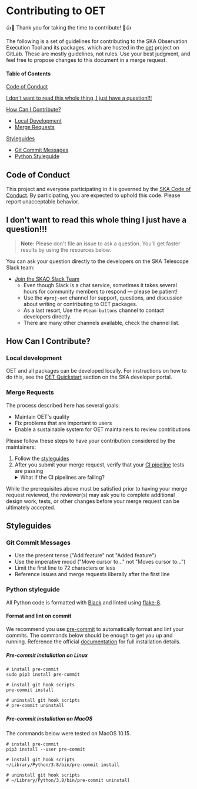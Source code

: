 # Contributing to OET

:+1::tada: Thank you for taking the time to contribute! :tada::+1:

The following is a set of guidelines for contributing to the SKA Observation
Execution Tool and its packages, which are hosted in the
[oet](https://gitlab.com/ska-telescope/ska-oso-oet) project on
GitLab. These are mostly guidelines, not rules. Use your best judgment, and
feel free to propose changes to this document in a merge request.

#### Table of Contents

[Code of Conduct](#code-of-conduct)

[I don't want to read this whole thing, I just have a question!!!](#i-dont-want-to-read-this-whole-thing-i-just-have-a-question)

[How Can I Contribute?](#how-can-i-contribute)
  * [Local Development](#local-development)
  * [Merge Requests](#merge-requests)

[Styleguides](#styleguides)
  * [Git Commit Messages](#git-commit-messages)
  * [Python Styleguide](#python-styleguide)

## Code of Conduct

This project and everyone participating in it is governed by the
[SKA Code of Conduct](https://developer.skatelescope.org/en/latest/policies/code-of-conduct.html).
By participating, you are expected to uphold this code. Please report
unacceptable behavior.

## I don't want to read this whole thing I just have a question!!!

> **Note:** Please don't file an issue to ask a question. You'll get faster
> results by using the resources below.

You can ask your question directly to the developers on the SKA Telescope Slack team:

* [Join the SKAO Slack Team](https://skasoftware.slack.com/)
    * Even though Slack is a chat service, sometimes it takes several hours
      for community members to respond &mdash; please be patient!
    * Use the `#proj-oet` channel for support, questions, and discussion about
      writing or contributing to OET packages.
    * As a last resort, Use the `#team-buttons` channel to contact developers
      directly.
    * There are many other channels available, check the channel list.

## How Can I Contribute?

### Local development

OET and all packages can be developed locally. For instructions on how to do
this, see the [OET Quickstart](https://developer.skatelescope.org/projects/observation-execution-tool/en/latest/index.html)
section on the SKA developer portal.

### Merge Requests

The process described here has several goals:

- Maintain OET's quality
- Fix problems that are important to users
- Enable a sustainable system for OET maintainers to review contributions

Please follow these steps to have your contribution considered by the maintainers:

1. Follow the [styleguides](#styleguides)
2. After you submit your merge request, verify that your [CI pipeline](https://gitlab.com/ska-telescope/ska-oso-oet/-/pipelines)
   tests are passing
   <details><summary>What if the CI pipelines are failing?</summary>If a
   CI pipeline is failing, and you believe that the failure is unrelated to
   your change, please leave a comment on the merge request explaining why you
   believe the failure is unrelated. A maintainer will re-run the status check
   for you. If we conclude that the failure was a false positive, then we will
   open an issue to track that problem with our CI suite.</details>

While the prerequisites above must be satisfied prior to having your merge
request reviewed, the reviewer(s) may ask you to complete additional design
work, tests, or other changes before your merge request can be ultimately
accepted.

## Styleguides

### Git Commit Messages

* Use the present tense ("Add feature" not "Added feature")
* Use the imperative mood ("Move cursor to..." not "Moves cursor to...")
* Limit the first line to 72 characters or less
* Reference issues and merge requests liberally after the first line

### Python styleguide

All Python code is formatted with [Black](https://github.com/psf/black)
and linted using [flake-8](https://flake8.pycqa.org/en/latest/).

#### Format and lint on commit

We recommend you use [pre-commit](https://pre-commit.com) to automatically
format and lint your commits. The commands below should be enough to get you
up and running. Reference the official [documentation](https://pre-commit.com/#install)
for full installation details.

##### Pre-commit installation on Linux

```shell
# install pre-commit
sudo pip3 install pre-commit

# install git hook scripts
pre-commit install

# uninstall git hook scripts
# pre-commit uninstall
```

##### Pre-commit installation on MacOS

The commands below were tested on MacOS 10.15.

```shell
# install pre-commit
pip3 install --user pre-commit

# install git hook scripts
~/Library/Python/3.8/bin/pre-commit install

# uninstall git hook scripts
# ~/Library/Python/3.8/bin/pre-commit uninstall
```
